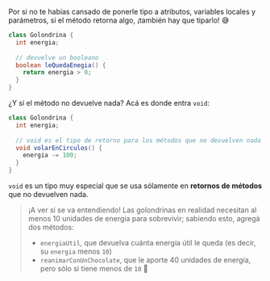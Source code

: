 Por si no te habías cansado de ponerle tipo a atributos, variables locales y parámetros, si el método retorna algo, ¡también hay que tiparlo! :sweat_smile:

```java
class Golondrina {
  int energia;
  
  // devuelve un booleano
  boolean leQuedaEnegia() { 
    return energia > 0; 
  }
}
```

¿Y si el método no devuelve nada? Acá es donde entra `void`:

```java
class Golondrina {
  int energia;
  
  // void es el tipo de retorno para los métodos que no devuelven nada
  void volarEnCirculos() {
    energia -= 100;
  }
}
```

`void` es un tipo muy especial que se usa sólamente en **retornos de métodos** que no devuelven nada.  

> ¡A ver si se va entendiendo! Las golondrinas en realidad necesitan al menos 10 unidades de energía para sobrevivir; sabiendo esto, agregá dos métodos:
>
>  * `energiaUtil`, que devuelva cuánta energía útil le queda (es decir, su `energia` menos `10`)   
>  * `reanimarConUnChocolate`, que le aporte 40 unidades de energía, pero sólo si tiene menos de `10` :chocolate_bar:  
> 
